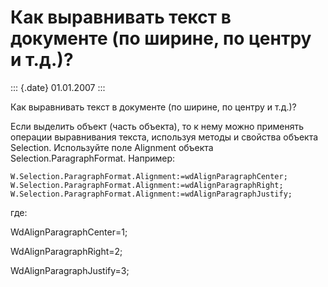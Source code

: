 Как выравнивать текст в документе (по ширине, по центру и т.д.)?
================================================================

::: {.date}
01.01.2007
:::

Как выравнивать текст в документе (по ширине, по центру и т.д.)?

Если выделить объект (часть объекта), то к нему можно применять операции
выравнивания текста, используя методы и свойства объекта Selection.
Используйте поле Alignment объекта Selection.ParagraphFormat. Например:

     
    W.Selection.ParagraphFormat.Alignment:=wdAlignParagraphCenter;
    W.Selection.ParagraphFormat.Alignment:=wdAlignParagraphRight;
    W.Selection.ParagraphFormat.Alignment:=wdAlignParagraphJustify;

где:

WdAlignParagraphCenter=1;

WdAlignParagraphRight=2;

WdAlignParagraphJustify=3;

